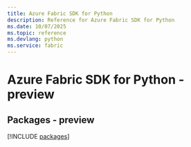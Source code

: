 ```yaml
---
title: Azure Fabric SDK for Python
description: Reference for Azure Fabric SDK for Python
ms.date: 10/07/2025
ms.topic: reference
ms.devlang: python
ms.service: fabric
---
```

# Azure Fabric SDK for Python - preview
## Packages - preview
[!INCLUDE [packages](fabric-index.md)]